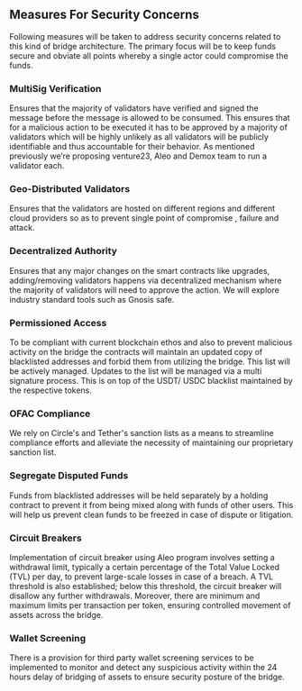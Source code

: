 ## Measures For Security Concerns
Following measures will be taken to address security concerns related to this kind of bridge architecture. The primary focus will be to keep funds secure and obviate all points whereby a single actor could compromise the funds.

### MultiSig Verification
 Ensures that the majority of validators have verified and signed the message before the message is allowed to be consumed. This ensures that for a malicious action to be executed it has to be approved by a majority of validators which will be highly unlikely as all validators will be publicly identifiable and thus accountable for their behavior. As mentioned previously we’re proposing venture23, Aleo and Demox team to run a validator each.

### Geo-Distributed Validators
Ensures that the validators are hosted on different regions and different cloud providers so as to prevent single point of compromise , failure and attack.

### Decentralized Authority
Ensures that any major changes on the smart contracts like upgrades, adding/removing validators happens via decentralized mechanism where the majority of validators will need to approve the action. We will explore industry standard tools such as Gnosis safe.

### Permissioned Access
To be compliant with current blockchain ethos and also to prevent malicious activity on the bridge the contracts will maintain an updated copy of blacklisted addresses and forbid them from utilizing the bridge. This list will be actively managed. Updates to the list will be managed via a multi signature process. This is on top of the USDT/ USDC blacklist maintained by the respective tokens.

### OFAC Compliance
We rely on Circle's and Tether's sanction lists as a means to streamline compliance efforts and alleviate the necessity of maintaining our proprietary sanction list.

### Segregate Disputed Funds
Funds from blacklisted addresses will be held separately by a holding contract to prevent it from being mixed along with funds of other users. This will help us prevent clean funds to be freezed in case of dispute or litigation.

### Circuit Breakers
Implementation of circuit breaker using Aleo program involves setting a withdrawal limit, typically a certain percentage of the Total Value Locked (TVL) per day, to prevent large-scale losses in case of a breach. A TVL threshold is also established; below this threshold, the circuit breaker will disallow any further withdrawals. Moreover, there are minimum and maximum limits per transaction per token, ensuring controlled movement of assets across the bridge. 

### Wallet Screening
There is a provision for third party wallet screening services to be implemented to monitor and detect any suspicious activity within the 24 hours delay of bridging of assets to ensure security posture of the bridge.
